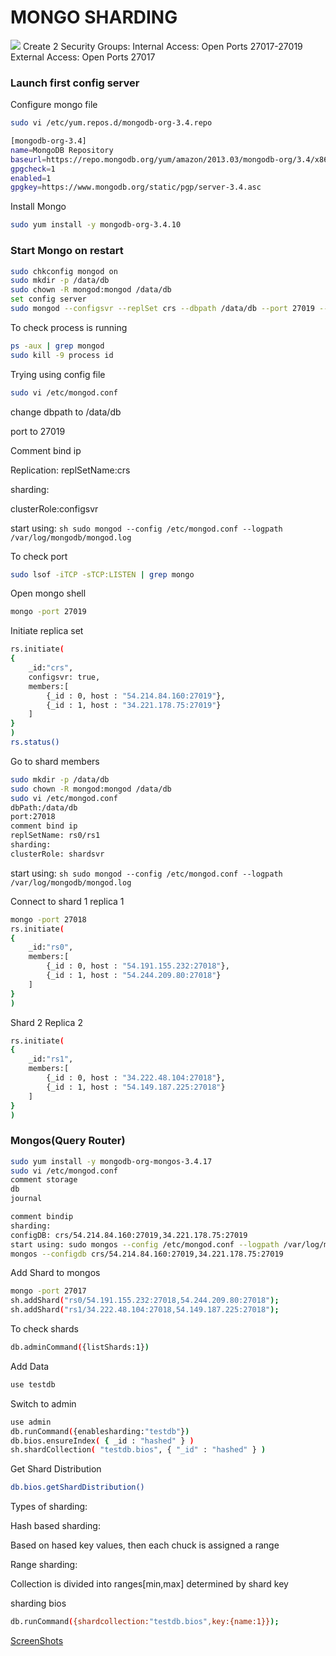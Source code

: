 # MONGO SHARDING

![](https://github.com/nguyensjsu/cmpe281-rohank2002/blob/master/Images/Sharding.png)
Create 2 Security Groups:
Internal Access: Open Ports 27017-27019
External Access: Open Ports 27017

### Launch first config server
Configure mongo file
```sh
sudo vi /etc/yum.repos.d/mongodb-org-3.4.repo

[mongodb-org-3.4]
name=MongoDB Repository
baseurl=https://repo.mongodb.org/yum/amazon/2013.03/mongodb-org/3.4/x86_64/
gpgcheck=1
enabled=1
gpgkey=https://www.mongodb.org/static/pgp/server-3.4.asc
```
Install Mongo
```sh
sudo yum install -y mongodb-org-3.4.10
```
### Start Mongo on restart
```sh
sudo chkconfig mongod on
sudo mkdir -p /data/db
sudo chown -R mongod:mongod /data/db
set config server
sudo mongod --configsvr --replSet crs --dbpath /data/db --port 27019 --logpath /var/log/mongodb/mongod.log --fork
 ```
To check process is running
```sh
ps -aux | grep mongod
sudo kill -9 process id
```

Trying using config file
```sh
sudo vi /etc/mongod.conf
```
change dbpath to /data/db

port to 27019

Comment bind ip

Replication:
replSetName:crs

sharding:

clusterRole:configsvr

start using: ```sh sudo mongod --config /etc/mongod.conf --logpath /var/log/mongodb/mongod.log ```

To check port 
```sh
sudo lsof -iTCP -sTCP:LISTEN | grep mongo
```
Open mongo shell

```sh
mongo -port 27019
```
Initiate replica set
```sh
rs.initiate(
{
	_id:"crs",
	configsvr: true,
	members:[
        {_id : 0, host : "54.214.84.160:27019"},
        {_id : 1, host : "34.221.178.75:27019"}
	]
}
)
rs.status()
```
Go to shard members
```sh
sudo mkdir -p /data/db
sudo chown -R mongod:mongod /data/db
sudo vi /etc/mongod.conf
dbPath:/data/db
port:27018
comment bind ip
replSetName: rs0/rs1
sharding:
clusterRole: shardsvr
```
start using: ```sh sudo mongod --config /etc/mongod.conf --logpath /var/log/mongodb/mongod.log ```

Connect to shard 1 replica 1
```sh
mongo -port 27018
rs.initiate(
{
	_id:"rs0",
	members:[
        {_id : 0, host : "54.191.155.232:27018"},
        {_id : 1, host : "54.244.209.80:27018"}
	]
}
)
```
Shard 2 Replica 2
```sh
rs.initiate(
{
	_id:"rs1",
	members:[
        {_id : 0, host : "34.222.48.104:27018"},
        {_id : 1, host : "54.149.187.225:27018"}
	]
}
)
```
### Mongos(Query Router)
```sh
sudo yum install -y mongodb-org-mongos-3.4.17
sudo vi /etc/mongod.conf
comment storage
db
journal

comment bindip
sharding:
configDB: crs/54.214.84.160:27019,34.221.178.75:27019
start using: sudo mongos --config /etc/mongod.conf --logpath /var/log/mongodb/mongod.log
mongos --configdb crs/54.214.84.160:27019,34.221.178.75:27019
```
Add Shard to mongos
```sh
mongo -port 27017 
sh.addShard("rs0/54.191.155.232:27018,54.244.209.80:27018");
sh.addShard("rs1/34.222.48.104:27018,54.149.187.225:27018");
```
To check shards
```sh
db.adminCommand({listShards:1})
```
Add Data
```sh
use testdb
```
Switch to admin
```sh
use admin
db.runCommand({enablesharding:"testdb"})
db.bios.ensureIndex( { _id : "hashed" } )
sh.shardCollection( "testdb.bios", { "_id" : "hashed" } )
```
Get Shard Distribution
```sh
db.bios.getShardDistribution()
```

Types of sharding:

Hash based sharding:

Based on hased key values, then each chuck is assigned a range

Range sharding:

Collection is divided into ranges[min,max] determined by shard key


sharding bios

```sh
db.runCommand({shardcollection:"testdb.bios",key:{name:1}});
```
[ScreenShots](https://github.com/nguyensjsu/cmpe281-rohank2002/blob/master/sharding/Sharding%20ScreenShots.md)
